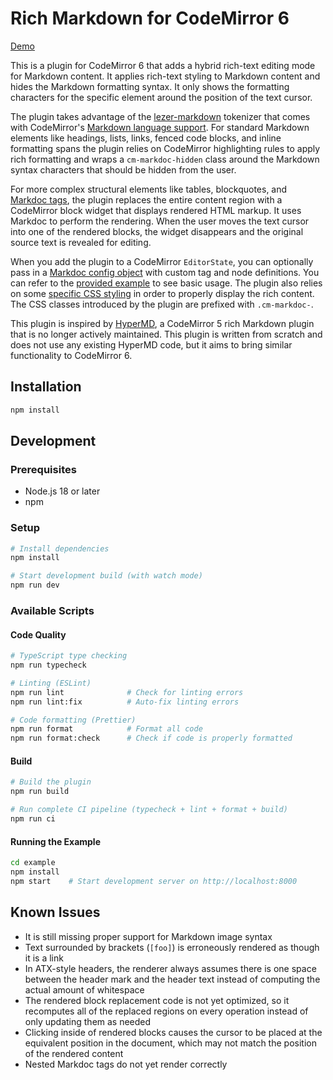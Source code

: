 # Rich Markdown for CodeMirror 6

[Demo](https://markdoc-hybrid-editor.netlify.app)

This is a plugin for CodeMirror 6 that adds a hybrid rich-text editing mode for Markdown content. It applies rich-text styling to Markdown content and hides the Markdown formatting syntax. It only shows the formatting characters for the specific element around the position of the text cursor.

The plugin takes advantage of the [lezer-markdown](https://github.com/lezer-parser/markdown) tokenizer that comes with CodeMirror's [Markdown language support](https://github.com/codemirror/lang-markdown). For standard Markdown elements like headings, lists, links, fenced code blocks, and inline formatting spans the plugin relies on CodeMirror highlighting rules to apply rich formatting and wraps a `cm-markdoc-hidden` class around the Markdown syntax characters that should be hidden from the user.

For more complex structural elements like tables, blockquotes, and [Markdoc tags](http://markdoc.dev/docs/tags), the plugin replaces the entire content region with a CodeMirror block widget that displays rendered HTML markup. It uses Markdoc to perform the rendering. When the user moves the text cursor into one of the rendered blocks, the widget disappears and the original source text is revealed for editing.

When you add the plugin to a CodeMirror `EditorState`, you can optionally pass in a [Markdoc config object](https://markdoc.dev/docs/config) with custom tag and node definitions. You can refer to the [provided example](example/index.ts) to see basic usage. The plugin also relies on some [specific CSS styling](example/style.css) in order to properly display the rich content. The CSS classes introduced by the plugin are prefixed with `.cm-markdoc-`.

This plugin is inspired by [HyperMD](https://github.com/laobubu/HyperMD), a CodeMirror 5 rich Markdown plugin that is no longer actively maintained. This plugin is written from scratch and does not use any existing HyperMD code, but it aims to bring similar functionality to CodeMirror 6.

## Installation

```bash
npm install
```

## Development

### Prerequisites

- Node.js 18 or later
- npm

### Setup

```bash
# Install dependencies
npm install

# Start development build (with watch mode)
npm run dev
```

### Available Scripts

#### Code Quality

```bash
# TypeScript type checking
npm run typecheck

# Linting (ESLint)
npm run lint              # Check for linting errors
npm run lint:fix          # Auto-fix linting errors

# Code formatting (Prettier)
npm run format            # Format all code
npm run format:check      # Check if code is properly formatted
```

#### Build

```bash
# Build the plugin
npm run build

# Run complete CI pipeline (typecheck + lint + format + build)
npm run ci
```

#### Running the Example

```bash
cd example
npm install
npm start    # Start development server on http://localhost:8000
```

## Known Issues

- It is still missing proper support for Markdown image syntax
- Text surrounded by brackets (`[foo]`) is erroneously rendered as though it is a link
- In ATX-style headers, the renderer always assumes there is one space between the header mark and the header text instead of computing the actual amount of whitespace
- The rendered block replacement code is not yet optimized, so it recomputes all of the replaced regions on every operation instead of only updating them as needed
- Clicking inside of rendered blocks causes the cursor to be placed at the equivalent position in the document, which may not match the position of the rendered content
- Nested Markdoc tags do not yet render correctly
